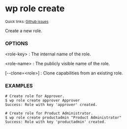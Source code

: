# wp role create

<small>Quick links: <a href="https://github.com/issues?q=is%3Aopen+label%3Acommand%3Arole-create+sort%3Aupdated-desc+org%3Awp-cli">Github issues</a></small>

Create a new role.

### OPTIONS

&lt;role-key&gt;
: The internal name of the role.

&lt;role-name&gt;
: The publicly visible name of the role.

[\--clone=&lt;role&gt;]
: Clone capabilities from an existing role.

### EXAMPLES

    # Create role for Approver.
    $ wp role create approver Approver
    Success: Role with key 'approver' created.

    # Create role for Product Administrator.
    $ wp role create productadmin "Product Administrator"
    Success: Role with key 'productadmin' created.


